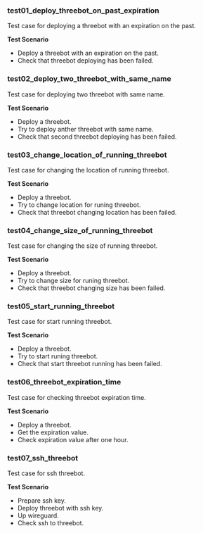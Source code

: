 ### test01_deploy_threebot_on_past_expiration

Test case for deploying a threebot with an expiration on the past.

**Test Scenario**

- Deploy a threebot with an expiration on the past.
- Check that threebot deploying has been failed.

### test02_deploy_two_threebot_with_same_name

Test case for deploying two threebot with same name.

**Test Scenario**

- Deploy a threebot.
- Try to deploy anther threebot with same name.
- Check that second threebot deploying has been failed.

### test03_change_location_of_running_threebot

Test case for changing the location of running threebot.

**Test Scenario**

- Deploy a threebot.
- Try to change location for runing threebot.
- Check that threebot changing location has been failed.

### test04_change_size_of_running_threebot

Test case for changing the size of running threebot.

**Test Scenario**

- Deploy a threebot.
- Try to change size for runing threebot.
- Check that threebot changing size has been failed.

### test05_start_running_threebot

Test case for start running threebot.

**Test Scenario**

- Deploy a threebot.
- Try to start runing threebot.
- Check that start threebot running has been failed.

### test06_threebot_expiration_time

Test case for checking threebot expiration time.

**Test Scenario**

- Deploy a threebot.
- Get the expiration value.
- Check expiration value after one hour.

### test07_ssh_threebot

Test case for ssh threebot.

**Test Scenario**

- Prepare ssh key.
- Deploy threebot with ssh key.
- Up wireguard.
- Check ssh to threebot.
